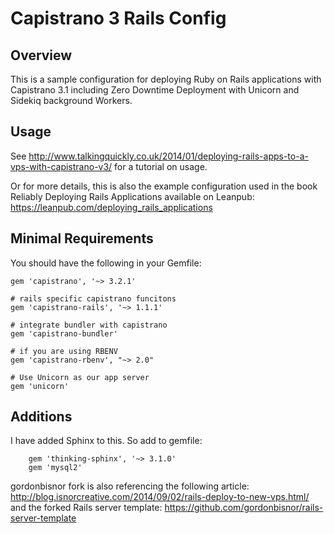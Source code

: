 # Capistrano 3 Rails Config

## Overview

This is a sample configuration for deploying Ruby on Rails applications with Capistrano 3.1 including Zero Downtime Deployment with Unicorn and Sidekiq background Workers.

## Usage

See
<http://www.talkingquickly.co.uk/2014/01/deploying-rails-apps-to-a-vps-with-capistrano-v3/>
for a tutorial on usage. 


Or for more details, this is also the example configuration used in the
book Reliably Deploying Rails Applications available on Leanpub:
<https://leanpub.com/deploying_rails_applications>

## Minimal Requirements

You should have the following in your Gemfile:

    gem 'capistrano', '~> 3.2.1'

    # rails specific capistrano funcitons
    gem 'capistrano-rails', '~> 1.1.1'

    # integrate bundler with capistrano
    gem 'capistrano-bundler'

    # if you are using RBENV
    gem 'capistrano-rbenv', "~> 2.0" 

    # Use Unicorn as our app server
    gem 'unicorn'

## Additions

I have added Sphinx to this. So add to gemfile:

		gem 'thinking-sphinx', '~> 3.1.0'
		gem 'mysql2'

gordonbisnor fork is also referencing the following article: <http://blog.isnorcreative.com/2014/09/02/rails-deploy-to-new-vps.html/> and the forked Rails server template: <https://github.com/gordonbisnor/rails-server-template>

